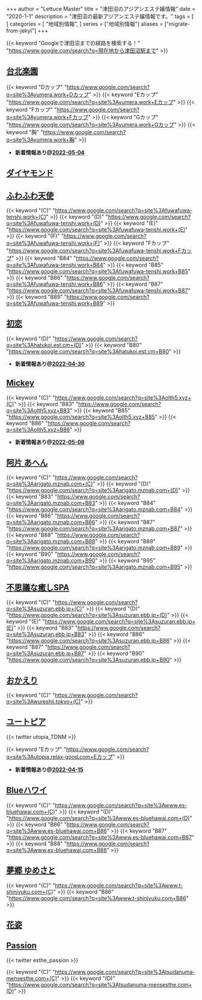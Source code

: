 +++
author = "Lettuce Master"
title = "津田沼のアジアンエステ嬢情報"
date = "2020-1-1"
description = "津田沼の最新アジアンエステ嬢情報です。"
tags = [
]
categories = [
    "地域別情報",
]
series = ["地域別情報"]
aliases = ["migrate-from-jekyl"]
+++

{{< keyword "Googleで津田沼までの経路を検索する！" "https://www.google.com/search?q=現在地から津田沼駅まで" >}}

## [台北楽園](http://yumera.work/)
{{< keyword "Dカップ" "https://www.google.com/search?q=site%3Ayumera.work+Dカップ" >}} {{< keyword "Eカップ" "https://www.google.com/search?q=site%3Ayumera.work+Eカップ" >}} {{< keyword "Fカップ" "https://www.google.com/search?q=site%3Ayumera.work+Fカップ" >}} {{< keyword "Gカップ" "https://www.google.com/search?q=site%3Ayumera.work+Gカップ" >}} {{< keyword "胸" "https://www.google.com/search?q=site%3Ayumera.work+胸" >}} 

- **新着情報あり@[2022-05-04](/post/2022-05-04)**
## [ダイヤモンド](http://n-rlx.com/)


## [ふわふわ天使](http://fuwafuwa-tenshi.work/)
{{< keyword "(C)" "https://www.google.com/search?q=site%3Afuwafuwa-tenshi.work+(C)" >}} {{< keyword "(D)" "https://www.google.com/search?q=site%3Afuwafuwa-tenshi.work+(D)" >}} {{< keyword "(E)" "https://www.google.com/search?q=site%3Afuwafuwa-tenshi.work+(E)" >}} {{< keyword "(F)" "https://www.google.com/search?q=site%3Afuwafuwa-tenshi.work+(F)" >}} {{< keyword "Fカップ" "https://www.google.com/search?q=site%3Afuwafuwa-tenshi.work+Fカップ" >}} {{< keyword "B84" "https://www.google.com/search?q=site%3Afuwafuwa-tenshi.work+B84" >}} {{< keyword "B85" "https://www.google.com/search?q=site%3Afuwafuwa-tenshi.work+B85" >}} {{< keyword "B86" "https://www.google.com/search?q=site%3Afuwafuwa-tenshi.work+B86" >}} {{< keyword "B87" "https://www.google.com/search?q=site%3Afuwafuwa-tenshi.work+B87" >}} {{< keyword "B89" "https://www.google.com/search?q=site%3Afuwafuwa-tenshi.work+B89" >}} 

## [初恋](https://hatukoi.est.cm/)
{{< keyword "(D)" "https://www.google.com/search?q=site%3Ahatukoi.est.cm+(D)" >}} {{< keyword "B80" "https://www.google.com/search?q=site%3Ahatukoi.est.cm+B80" >}} 

- **新着情報あり@[2022-04-30](/post/2022-04-30)**
## [Mickey](http://olth5.xyz/)
{{< keyword "(C)" "https://www.google.com/search?q=site%3Aolth5.xyz+(C)" >}} {{< keyword "B83" "https://www.google.com/search?q=site%3Aolth5.xyz+B83" >}} {{< keyword "B85" "https://www.google.com/search?q=site%3Aolth5.xyz+B85" >}} {{< keyword "B86" "https://www.google.com/search?q=site%3Aolth5.xyz+B86" >}} 

- **新着情報あり@[2022-05-08](/post/2022-05-08)**
## [阿片 あへん](http://arigato.mznab.com/)
{{< keyword "(C)" "https://www.google.com/search?q=site%3Aarigato.mznab.com+(C)" >}} {{< keyword "(D)" "https://www.google.com/search?q=site%3Aarigato.mznab.com+(D)" >}} {{< keyword "B83" "https://www.google.com/search?q=site%3Aarigato.mznab.com+B83" >}} {{< keyword "B84" "https://www.google.com/search?q=site%3Aarigato.mznab.com+B84" >}} {{< keyword "B86" "https://www.google.com/search?q=site%3Aarigato.mznab.com+B86" >}} {{< keyword "B87" "https://www.google.com/search?q=site%3Aarigato.mznab.com+B87" >}} {{< keyword "B88" "https://www.google.com/search?q=site%3Aarigato.mznab.com+B88" >}} {{< keyword "B89" "https://www.google.com/search?q=site%3Aarigato.mznab.com+B89" >}} {{< keyword "B90" "https://www.google.com/search?q=site%3Aarigato.mznab.com+B90" >}} {{< keyword "B95" "https://www.google.com/search?q=site%3Aarigato.mznab.com+B95" >}} 

## [不思議な癒しSPA](http://suzuran.ebb.jp/)
{{< keyword "(C)" "https://www.google.com/search?q=site%3Asuzuran.ebb.jp+(C)" >}} {{< keyword "(D)" "https://www.google.com/search?q=site%3Asuzuran.ebb.jp+(D)" >}} {{< keyword "(E)" "https://www.google.com/search?q=site%3Asuzuran.ebb.jp+(E)" >}} {{< keyword "B83" "https://www.google.com/search?q=site%3Asuzuran.ebb.jp+B83" >}} {{< keyword "B86" "https://www.google.com/search?q=site%3Asuzuran.ebb.jp+B86" >}} {{< keyword "B87" "https://www.google.com/search?q=site%3Asuzuran.ebb.jp+B87" >}} {{< keyword "B90" "https://www.google.com/search?q=site%3Asuzuran.ebb.jp+B90" >}} 

## [おかえり](http://wureshii.tokyo/)
{{< keyword "(C)" "https://www.google.com/search?q=site%3Awureshii.tokyo+(C)" >}} 

## [ユートピア](http://utopia.relax-good.com/)


{{< twitter utopia_TDNM >}}

{{< keyword "Eカップ" "https://www.google.com/search?q=site%3Autopia.relax-good.com+Eカップ" >}} 

- **新着情報あり@[2022-04-15](/post/2022-04-15)**
## [Blueハワイ](http://www.es-bluehawai.com/)
{{< keyword "(C)" "https://www.google.com/search?q=site%3Awww.es-bluehawai.com+(C)" >}} {{< keyword "(D)" "https://www.google.com/search?q=site%3Awww.es-bluehawai.com+(D)" >}} {{< keyword "B86" "https://www.google.com/search?q=site%3Awww.es-bluehawai.com+B86" >}} {{< keyword "B87" "https://www.google.com/search?q=site%3Awww.es-bluehawai.com+B87" >}} {{< keyword "B88" "https://www.google.com/search?q=site%3Awww.es-bluehawai.com+B88" >}} 

## [夢郷 ゆめさと](http://www.t-shinjyuku.com/)
{{< keyword "(C)" "https://www.google.com/search?q=site%3Awww.t-shinjyuku.com+(C)" >}} {{< keyword "B86" "https://www.google.com/search?q=site%3Awww.t-shinjyuku.com+B86" >}} 

## [花姿](http://es-tsudanuma.com/)


## [Passion](https://tsudanuma-mensesthe.com/)


{{< twitter esthe_passion >}}

{{< keyword "(C)" "https://www.google.com/search?q=site%3Atsudanuma-mensesthe.com+(C)" >}} {{< keyword "(D)" "https://www.google.com/search?q=site%3Atsudanuma-mensesthe.com+(D)" >}} 

